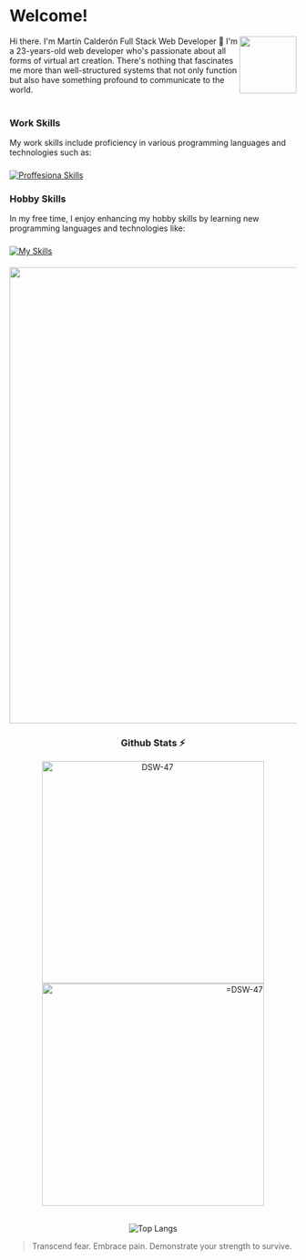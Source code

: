 # Welcome!
<div>
  <a href="https://github.com/DSW-47" title="Go to Source">
  <img align=right width=100 src="https://i.pinimg.com/originals/d0/19/72/d019725ef4da31a294694f31a3702297.gif" />
   </a>
</div>
Hi there. I'm Martín Calderón Full Stack Web Developer 👋
I'm a 23-years-old web developer who's passionate about all forms of virtual art creation. There's nothing that fascinates me more than well-structured systems that not only function but also have something profound to communicate to the world.
<br/><br/>

### Work Skills
My work skills include proficiency in various programming languages and technologies such as:
###
[![Proffesiona Skills](https://skillicons.dev/icons?i=laravel,react,nodejs,vuejs,wordpress,js,php,bootstrap,css,html,mysql,figma,xd,vscode)](https://skillicons.dev)
### Hobby Skills
In my free time, I enjoy enhancing my hobby skills by learning new programming languages and technologies like:
###
[![My Skills](https://skillicons.dev/icons?i=electron,java,cs,cpp,unity)](https://skillicons.dev)
####

<div align=center>
   <a href="https://github.com/DSW-47" title="Go to Source">
      <img align="center" width=800 src="https://github.com/DSW-47/DSW-47/assets/71650407/fb8786db-86cd-4477-b566-4eff8a47f68a" />
    </a>
</div>



<div align=center>
  
  ### Github Stats ⚡
  
  <!-- mi perfil stats de racha-->

  <a href="https://github.com/DSW-47" title="Go to Source">
    <img  width=390 src="https://github-readme-streak-stats.herokuapp.com/?user=DSW-47&show_icons=true&theme=radical&hide_border=true&pretty=true" alt="DSW-47" />
  </a>


 <!-- mi perfil commits git con icono github-->

  <a align=right href="https://github.com/DSW-47" title="Go to Source">
    <img  width=390 src="https://github-readme-stats.vercel.app/api?username=DSW-47&show_icons=true&theme=radical&hide_border=true&pretty=true&rank_icon=github" alt="=DSW-47" /> 
  </a>
  </div>
<br/>
<div align=center>
    <!-- Languages chart mediano -->
   
![Top Langs](https://github-readme-stats.vercel.app/api/top-langs/?username=DSW-47\&layout=donut-vertical&show_icons=true&theme=radical&hide_border=true&pretty=true)

</div>

> Transcend fear. Embrace pain. Demonstrate your strength to survive.

<!--a-->
